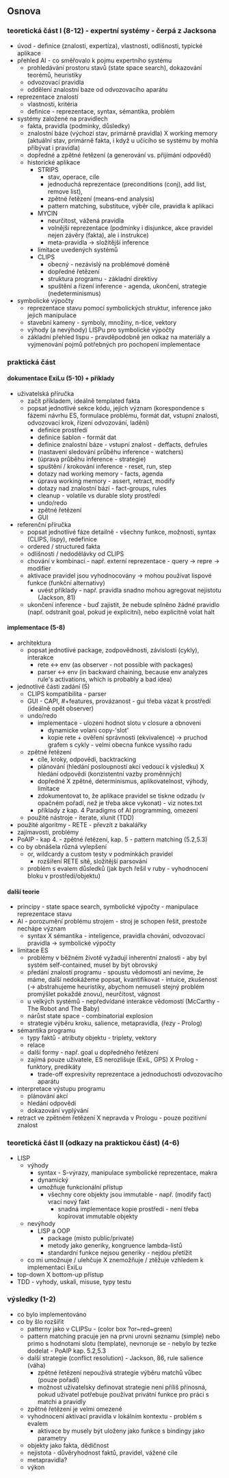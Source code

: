 ## Osnova
### teoretická část I (8-12) - expertní systémy - čerpá z Jacksona
* úvod - definice (znalosti, expertíza), vlastnosti, odlišnosti, typické aplikace
* přehled AI - co směřovalo k pojmu expertního systému
  * prohledávání prostoru stavů (state space search), dokazování teorémů, heuristiky
  * odvozovací pravidla
  * oddělení znalostní baze od odvozovacího aparátu
* reprezentace znalostí
  * vlastnosti, kritéria
  * definice - reprezentace, syntax, sémantika, problém
* systémy založené na pravidlech
  * fakta, pravidla (podmínky, důsledky)
  * znalostní báze (výchozí stav, primárně pravidla)
    X working memory (aktuální stav, primárně fakta, i když u učícího se systému
      by mohla přibývat i pravidla)
  * dopředné a zpětné řetězení (a generování vs. přijímání odpovědí)
  * historické aplikace
    * STRIPS
      - stav, operace, cíle
      - jednoduchá reprezentace (preconditions (conj), add list, remove list),
      - zpětné řetězení (means-end analysis)
      - pattern matching, substituce, výběr cíle, pravidla k aplikaci
    * MYCIN
      - neurčitost, vážená pravidla
      - volnější reprezentace (podmínky i disjunkce,
        akce pravidel nejen závěry (fakta), ale i instrukce)
      - meta-pravidla
      -> složitější inference
    * limitace uvedených systémů
    * CLIPS
      - obecný - nezávislý na problémové doméně
      - dopředné řetězení
      - struktura programu - základní direktivy
      - spuštění a řízení inference - agenda, ukončení, strategie (nedeterminismus)
* symbolické výpočty
  * reprezentace stavu pomocí symbolických struktur, inference jako jejich manipulace
  * stavební kameny - symboly, množiny, n-tice, vektory
  * výhody (a nevýhody) LISPu pro symbolické výpočty
  * základní přehled lispu - pravděpodobně jen odkaz na materiály a vyjmenování
    pojmů potřebných pro pochopení implementace


### praktická část
#### dokumentace ExiLu (5-10) + příklady
* uživatelská příručka
  - začít příkladem, ideálně templated fakta
  - popsat jednotlivé sekce kódu, jejich význam (korespondence s fázemi návrhu ES,
    formulace problému, formát dat, vstupní znalosti, odvozovací krok, řízení odvozování, ladění)
    - definice prostředí
    - definice šablon - formát dat
    - definice znalostní báze - vstupní znalost - deffacts, defrules
    - (nastavení sledování průběhu inference - watchers)
    - (úprava průběhu inference - strategie)
    - spuštění / krokování inference - reset, run, step
    - dotazy nad working memory - facts, agenda
    - úprava working memory - assert, retract, modify
    - dotazy nad znalostní bází - fact-groups, rules
    - cleanup - volatile vs durable sloty prostředí
    - undo/redo
    - zpětné řetězení
    - GUI
* referenční příručka
  * popsat jednotlivé fáze detailně - všechny funkce, možnosti, syntax (CLIPS, lispy), redefinice
  * ordered / structured fakta
  * odlišnosti / nedodělávky od CLIPS
  * chování v kombinaci - např. externí reprezentace - query -> repre -> modifier
  * aktivace pravidel jsou vyhodnocovány -> mohou používat lispové funkce (funkční alternativy)
    - uvést příklady - např. pravidla snadno mohou agregovat nejistotu (Jackson, 81)
  * ukončení inference - buď zajistit, že nebude splněno žádné pravidlo (např. odstranit
    goal, pokud je explicitní), nebo explicitně volat halt

#### implementace (5-8)
* architektura
  - popsat jednotlivé package, zodpovědnosti, závislosti (cykly), interakce
    * rete <-> env (as observer - not possible with packages)
    * parser <-> env (in backward chaining, because env analyzes rule's activations,
        which is probably a bad idea)
* jednotlivé části zadání (5)
  * CLIPS kompatibilita - parser
  * GUI - CAPI, #+features, provázanost - gui třeba vázat k prostředí (ideálně opět observer)
  * undo/redo
    * implementace - ulozeni hodnot slotu v closure a obnoveni
      - dynamicke volani copy-'slot'
      - kopie rete + ověření správnosti (ekvivalence)
      -> pruchod grafem s cykly - velmi obecna funkce vyssiho radu
  * zpětné řetězení
    * cíle, kroky, odpovědi, backtracking
    * plánování (hledání posloupností akcí vedoucí k výsledku)
      X hledání odpovědí (konzistentní vazby proměnných)
    * dopředné X zpětné, determinismus, aplikovatelnost, výhody, limitace
    * zdokumentovat to, že aplikace pravidel se tiskne odzadu (v opačném pořadí, než je
      třeba akce vykonat) - viz notes.txt
    * příklady z kap. 4 Paradigms of AI programming, omezení
  * použité nástroje - iterate, xlunit (TDD)
* použité algoritmy - RETE - převzít z bakalářky
* zajímavosti, problémy
* PoAIP - kap 4. - zpětné řetězení, kap. 5 - pattern matching (5.2,5.3)
* co by obnášela různá vylepšení
  * or, wildcardy a custom testy v podmínkách pravidel
    - rozšíření RETE sítě, složitější parsování
  * problém s evalem důsledků (jak bych řešil v ruby - vyhodnocení bloku v prostředí/objektu)

#### další teorie
* principy - state space search, symbolické výpočty - manipulace reprezentace stavu
* AI - porozumění problému strojem - stroj je schopen řešit, prestože nechápe význam
  - syntax X sémantika - inteligence, pravidla chování, odvozovací pravidla -> symbolické výpočty
* limitace ES
  - problémy v běžném životě vyžadují inherentní znalosti - aby byl systém self-contained,
    musel by být obrovský
  - předání znalostí programu - spoustu vědomostí ani nevíme, že máme, další nedokážeme popsat,
    kvantifikovat - intuice, zkušenost (-> abstrahujeme heuristiky, abychom nemuseli stejný problém
    promýšlet pokaždé znovu), neurčitost, vágnost
  - u velkých systémů - nepředvídané interakce vědomostí (McCarthy - The Robot and The Baby)
  - nárůst state space - combinatorial explosion
  - strategie výběru kroku, salience, metapravidla, (řezy - Prolog)
* sémantika programu
  * typy faktů - atributy objektu - triplety, vektory
  * relace
  * další formy - např. goal u dopředného řetězení
  * zajímá pouze uživatele, ES nerozlišuje (ExiL, GPS) X Prolog - funktory, predikáty
    - trade-off expresivity reprezentace a jednoduchosti odvozovacího aparátu
* interpretace výstupu programu
  - plánování akcí
  - hledání odpovědí
  - dokazování vyplývání
* retract ve zpětném řetězení X nepravda v Prologu - pouze pozitivní znalost


### teoretická část II (odkazy na praktickou část) (4-6)
* LISP
  * výhody
    * syntax - S-výrazy, manipulace symbolické reprezentace, makra
    * dynamický
    * umožňuje funkcionální přístup
      * všechny core objekty jsou immutable - např. (modify fact) vrací nový fakt
        - snadná implementace kopie prostředí - není třeba kopírovat immutable objekty
  * nevýhody
    * LISP a OOP
      * package (misto public/private)
      * metody jako generiky, kongruence lambda-listů
      * standardní funkce nejsou generiky - nejdou přetížit
  * co mi umožnuje / ulehčuje X znemožňuje / ztěžuje vzhledem k implementaci ExiLu
* top-down X bottom-up přístup
* TDD - vyhody, uskali, misuse, typy testu


### výsledky (1-2)
* co bylo implementováno
* co by šlo rozšířit
  * patterny jako v CLIPSu - (color box ?or~red~green)
  * pattern matching pracuje jen na prvni urovni seznamu (simple) nebo primo s hodnotami
    slotu (template), nevnoruje se - nebylo by tezke dodelat - PoAIP kap. 5.2,5.3
  * další strategie (conflict resolution) - Jackson, 86, rule salience (váha)
    * zpětné řetězení nepoužívá strategie výběru matchů vůbec (pouze pořadí)
    * možnost uživatelsky definovat strategie není příliš přínosná, pokud
      uživatel potřebuje používat privátní funkce pro práci s matchi a pravidly
  * zpětné řetězení je velmi omezené
  * vyhodnocení aktivací pravidla v lokálním kontextu - problém s evalem
    * aktivace by musely být uloženy jako funkce s bindingy jako parametry
  * objekty jako fakta, dědičnost
  * nejistota - důvěryhodnost faktů, pravidel, vážené cíle
  * metapravidla?
  * výkon
